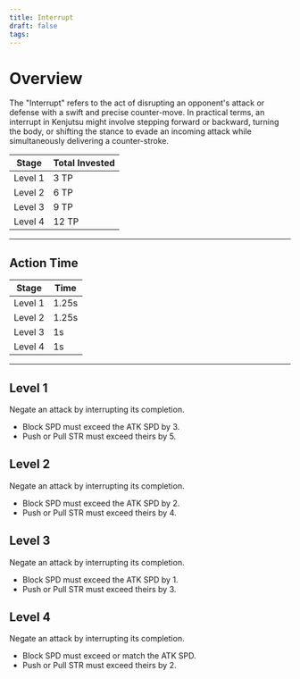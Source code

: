 ```yaml
---
title: Interrupt
draft: false
tags:
---
```


# Overview
The "Interrupt" refers to the act of disrupting an opponent's attack or defense with a swift and precise counter-move. In practical terms, an interrupt in Kenjutsu might involve stepping forward or backward, turning the body, or shifting the stance to evade an incoming attack while simultaneously delivering a counter-stroke.

| Stage   | Total Invested |
| ------- | -------------- |
| Level 1 | 3 TP           |
| Level 2 | 6 TP           |
| Level 3 | 9 TP           |
| Level 4 | 12 TP          |

---
## Action Time 

| Stage   | Time  |
| ------- | ----- |
| Level 1 | 1.25s |
| Level 2 | 1.25s |
| Level 3 | 1s    |
| Level 4 | 1s    |

---

## Level 1
Negate an attack by interrupting its completion.

- Block SPD must exceed the ATK SPD by 3.
- Push or Pull STR must exceed theirs by 5.


## Level 2
Negate an attack by interrupting its completion.

- Block SPD must exceed the ATK SPD by 2.
- Push or Pull STR must exceed theirs by 4.

## Level 3
Negate an attack by interrupting its completion.

- Block SPD must exceed the ATK SPD by 1.
- Push or Pull STR must exceed theirs by 3.

## Level 4
Negate an attack by interrupting its completion.

- Block SPD must exceed or match the ATK SPD.
- Push or Pull STR must exceed theirs by 2.